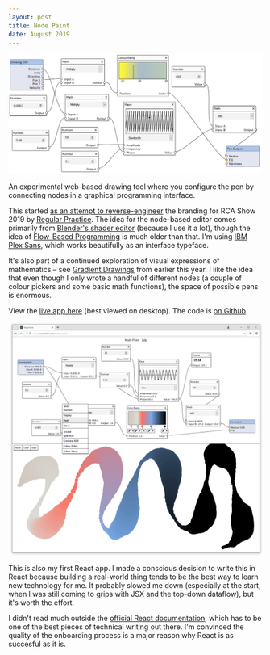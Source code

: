 ```yaml
---
layout: post
title: Node Paint
date: August 2019
---
```


![Screenshot](/assets/np/Capture-19.PNG)

An experimental web-based drawing tool where you configure the pen by connecting nodes in a graphical programming interface.

This started [as an attempt to reverse-engineer](https://codepen.io/maxakohler/pen/ydqVjO) the branding for RCA Show 2019 by [Regular Practice](http://www.regularpractice.co.uk/). The idea for the node-based editor comes primarily from [Blender's shader editor](https://docs.blender.org/manual/en/latest/editors/shader_editor/index.html) (because I use it a lot), though the idea of [Flow-Based Programming](https://en.wikipedia.org/wiki/Flow-based_programming) is much older than that. I'm using [IBM Plex Sans](https://www.ibm.com/plex/), which works beautifully as an interface typeface.

It's also part of a continued exploration of visual expressions of mathematics – see [Gradient Drawings](https://www.maxkoehler.com/2019/typecast/) from earlier this year. I like the idea that even though I only wrote a handful of different nodes (a couple of colour pickers and some basic math functions), the space of possible pens is enormous.

View the [live app here](https://www.maxkoehler.com/node-paint/) (best viewed on desktop). The code is [on Github](https://github.com/awesomephant/node-paint).

![Screenshot](/assets/np/Capture-23.PNG)

This is also my first React app. I made a conscious decision to write this in React because building a real-world thing tends to be the best way to learn new technology for me. It probably slowed me down (especially at the start, when I was still coming to grips with JSX and the top-down dataflow), but it's worth the effort.

I didn't read much outside the [official React documentation](https://reactjs.org/tutorial/tutorial.html), which has to be one of the best pieces of technical writing out there. I'm convinced the quality of the onboarding process is a major reason why React is as succesful as it is.